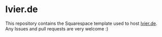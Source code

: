 # lvier.de

This repository contains the Squarespace template used to host [lvier.de](https://lvier.de).
Any Issues and pull requests are very welcome :)
